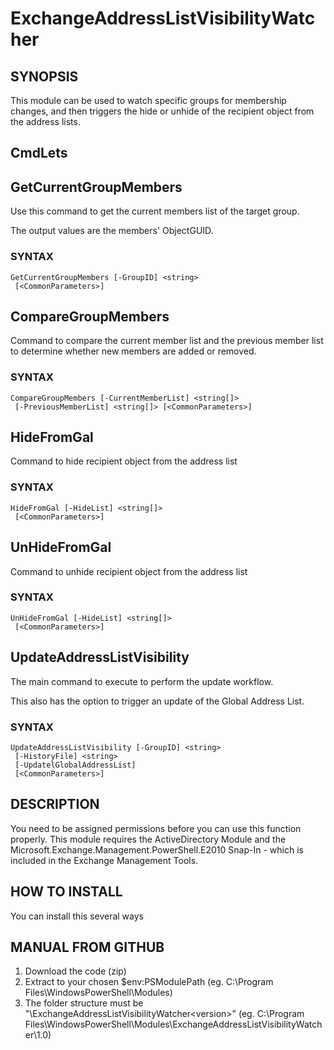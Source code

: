# ExchangeAddressListVisibilityWatcher
 
## SYNOPSIS
This module can be used to watch specific groups for membership changes, and then triggers the hide or unhide of the recipient object from the address lists.

## CmdLets

## GetCurrentGroupMembers
Use this command to get the current members list of the target group.

The output values are the members' ObjectGUID.

### SYNTAX
```
GetCurrentGroupMembers [-GroupID] <string>
 [<CommonParameters>]
```
## CompareGroupMembers
Command to compare the current member list and the previous member list to determine whether new members are added or removed.

### SYNTAX
```
CompareGroupMembers [-CurrentMemberList] <string[]>
 [-PreviousMemberList] <string[]> [<CommonParameters>]
```

## HideFromGal
Command to hide recipient object from the address list

### SYNTAX
```
HideFromGal [-HideList] <string[]>
 [<CommonParameters>]
```

## UnHideFromGal
Command to unhide recipient object from the address list

### SYNTAX
```
UnHideFromGal [-HideList] <string[]>
 [<CommonParameters>]
```

## UpdateAddressListVisibility
The main command to execute to perform the update workflow.

This also has the option to trigger an update of the Global Address List.

### SYNTAX
```
UpdateAddressListVisibility [-GroupID] <string>
 [-HistoryFile] <string>
 [-UpdatelGlobalAddressList]
 [<CommonParameters>]
```

## DESCRIPTION
You need to be assigned permissions before you can use this function properly. This module requires the ActiveDirectory Module and the Microsoft.Exchange.Management.PowerShell.E2010 Snap-In - which is included in the Exchange Management Tools.

## HOW TO INSTALL
You can install this several ways

## MANUAL FROM GITHUB
1. Download the code (zip)
2. Extract to your chosen $env:PSModulePath
        (eg. C:\Program Files\WindowsPowerShell\Modules)
3. The folder structure must be "\ExchangeAddressListVisibilityWatcher\<version>"
        (eg. C:\Program Files\WindowsPowerShell\Modules\ExchangeAddressListVisibilityWatcher\1.0)

